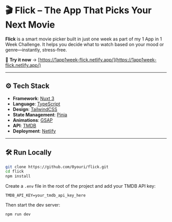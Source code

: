 # 🎬 Flick – The App That Picks Your Next Movie

**Flick** is a smart movie picker built in just one week as part of my 1 App in 1 Week Challenge. It helps you decide what to watch based on your mood or genre—instantly, stress-free.

🧪 **Try it now** → [https://1app1week-flick.netlify.app/](https://1app1week-flick.netlify.app/)

---

## ⚙️ Tech Stack

- **Framework**: [Nuxt 3](https://nuxt.com)
- **Language**: [TypeScript](https://www.typescriptlang.org)
- **Design**: [TailwindCSS](https://tailwindcss.com)
- **State Management**: [Pinia](https://pinia.vuejs.org)
- **Animations**: [GSAP](https://greensock.com/gsap/)
- **API**: [TMDB](https://www.themoviedb.org/documentation/api)
- **Deployment**: [Netlify](https://www.netlify.com)

---

## 🛠️ Run Locally

```bash
git clone https://github.com/0youri/flick.git
cd flick
npm install
```

Create a `.env` file in the root of the project and add your TMDB API key:

```env
TMDB_API_KEY=your_tmdb_api_key_here
```

Then start the dev server:

```bash
npm run dev
```
